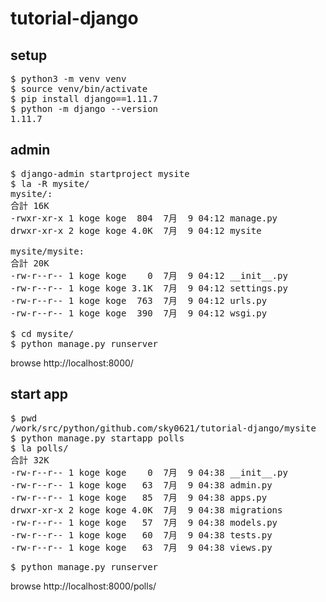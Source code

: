 # tutorial-django

## setup
<pre>
$ python3 -m venv venv
$ source venv/bin/activate
$ pip install django==1.11.7
$ python -m django --version
1.11.7
</pre>

## admin
<pre>
$ django-admin startproject mysite
$ la -R mysite/
mysite/:
合計 16K
-rwxr-xr-x 1 koge koge  804  7月  9 04:12 manage.py
drwxr-xr-x 2 koge koge 4.0K  7月  9 04:12 mysite

mysite/mysite:
合計 20K
-rw-r--r-- 1 koge koge    0  7月  9 04:12 __init__.py
-rw-r--r-- 1 koge koge 3.1K  7月  9 04:12 settings.py
-rw-r--r-- 1 koge koge  763  7月  9 04:12 urls.py
-rw-r--r-- 1 koge koge  390  7月  9 04:12 wsgi.py

$ cd mysite/
$ python manage.py runserver
</pre>

browse http://localhost:8000/

## start app
<pre>
$ pwd
/work/src/python/github.com/sky0621/tutorial-django/mysite
$ python manage.py startapp polls
$ la polls/
合計 32K
-rw-r--r-- 1 koge koge    0  7月  9 04:38 __init__.py
-rw-r--r-- 1 koge koge   63  7月  9 04:38 admin.py
-rw-r--r-- 1 koge koge   85  7月  9 04:38 apps.py
drwxr-xr-x 2 koge koge 4.0K  7月  9 04:38 migrations
-rw-r--r-- 1 koge koge   57  7月  9 04:38 models.py
-rw-r--r-- 1 koge koge   60  7月  9 04:38 tests.py
-rw-r--r-- 1 koge koge   63  7月  9 04:38 views.py
</pre>
<pre>
$ python manage.py runserver
</pre>

browse http://localhost:8000/polls/
